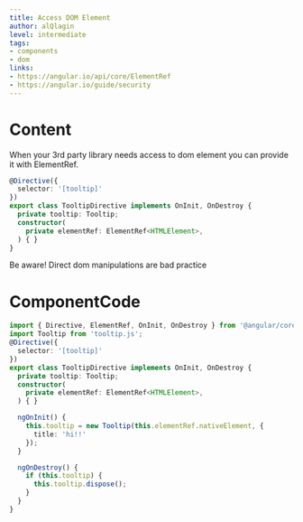 ```yaml
---
title: Access DOM Element
author: alQlagin
level: intermediate
tags:
- components
- dom
links:
- https://angular.io/api/core/ElementRef
- https://angular.io/guide/security
---
```


# Content
When your 3rd party library needs access to dom element you can provide it with ElementRef. 
```typescript
@Directive({
  selector: '[tooltip]'
})
export class TooltipDirective implements OnInit, OnDestroy {
  private tooltip: Tooltip;
  constructor(
    private elementRef: ElementRef<HTMLElement>,
  ) { }
}
```
Be aware! Direct dom manipulations are bad practice

# ComponentCode
```typescript
import { Directive, ElementRef, OnInit, OnDestroy } from '@angular/core';
import Tooltip from 'tooltip.js';
@Directive({
  selector: '[tooltip]'
})
export class TooltipDirective implements OnInit, OnDestroy {
  private tooltip: Tooltip;
  constructor(
    private elementRef: ElementRef<HTMLElement>,
  ) { }

  ngOnInit() {
    this.tooltip = new Tooltip(this.elementRef.nativeElement, {
      title: 'hi!!'
    });
  }

  ngOnDestroy() {
    if (this.tooltip) {
      this.tooltip.dispose();
    }
  }
}
```
